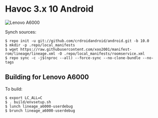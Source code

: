 # Havoc 3.x 10 Android

![Lenovo A6000](https://github.com/magicxavi/manifest/raw/havoc/photo_2020-04-25_02-48-40.jpg "Xiaomi Redmi Note 3")

Synch sources:

    $ repo init -u git://github.com/crdroidandroid/android.git -b 10.0
    $ mkdir -p .repo/local_manifests
    $ wget https://raw.githubusercontent.com/xoo2001/manifest-rom/lineage/lineage.xml -O .repo/local_manifests/roomservice.xml
    $ repo sync -c -j$(nproc --all) --force-sync --no-clone-bundle --no-tags

Building for Lenovo A6000
---------------

To build:

    $ export LC_ALL=C
    $ . build/envsetup.sh
    $ lunch lineage_a6000-userdebug
    $ brunch lineage_a6000-userdebug
